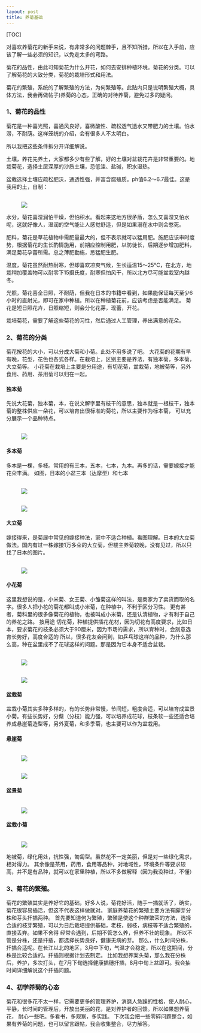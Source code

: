 ```yaml
---
layout: post
title: 养菊基础
---
```


[TOC]

对喜欢养菊花的新手来说，有非常多的问题棘手，且不知所措，所以在入手前，应该了解一些必须的知识，以免走太多的弯路。

菊花的品性，由此可知菊花为什么开花，如何去安排种植环境。菊花的分类。可以了解菊花的大致分类，菊花的栽培形式和用法。

菊花的繁殖，系统的了解繁殖的方法，为何繁殖等。此贴内只是说明繁殖大概，具体方法，我会再做帖子)养菊的心态，正确的对待养菊，避免过多的疑问。

### 1、菊花的品性

菊花是一种喜光照，喜通风良好，喜微酸性、疏松透气透水又带肥力的土壤。怕水涝，不耐荫。这样笼统的介绍，会有很多人不太明白。

所以我把这些条件拆分开详细解说。

土壤，养花先养土，大家都多少有些了解，好的土壤对盆栽花卉是非常重要的。地栽菊花，选择土层深厚的沙质土壤，忌低洼、盐碱，积水湿热。

盆栽选择土壤应疏松肥沃，通透性强，并富含腐殖质。ph值6.2～6.7最佳。这是我用的土，自制：

<figure><br/>	<a><img src="{{site.url}}/source/my_picts/chry/base-1.png"></a><br/></figure>

水分，菊花喜湿润怕干燥，但怕积水。看起来这地方很矛盾，怎么又喜湿又怕水呢，这就好像人，湿润的空气能让人感觉舒适，但是如果溺在水中则会憋死。

肥料，菊花是草花植物中需肥量最大的，但不表示就可以猛用肥。施肥应该审时度势，根据菊花的生长酌情施用，前期应控制用肥，以防徒长，后期逐步增加肥料，
满足菊花孕蕾所需。总之薄肥勤施，忌猛肥生肥。

温度，菊花虽然耐热耐寒，但却喜欢凉爽气候，生长适温15～25°C，在北方，地栽稍加覆盖物可以耐零下15摄氏度，耐寒但怕风干，所以北方尽可能盆栽室内越冬。

光照，菊花喜全日照，不耐荫，但我在日本的书籍中看到，如果能保证每天至少6小时的直射光，即可在家中种植。所以在种植菊花前，应该考虑是否能满足。
菊花是短日照花卉，日照缩短，则会分化花芽，现蕾，开花。

栽培菊花，需要了解这些菊花的习性，然后通过人工管理，养出满意的花朵。

### 2、菊花的分类

菊花按花的大小，可以分成大菊和小菊。此处不用多说了吧。
大花菊的花期有早有晚，花型，花色也各式各样。在栽培上，区别主要是养法，有独本菊，多本菊，大立菊等。
小花菊在栽培上主要是分用途，有切花菊，盆栽菊，地被菊等，另外食用、药用、茶用菊可以归在一起。

#### 独本菊

先说大花菊，独本菊，本，在说文解字里有枝干的意思，独本就是一根枝干，独本菊的整株供应一朵花，可以培育出很标准的菊花，所以主要作为标本菊，
可以充分展示一个品种特点。

<figure><br/>	<a><img src="{{site.url}}/source/my_picts/chry/base-2.png"></a><br/></figure>

#### 多本菊

多本是一棵，多枝。常用的有三本，五本，七本，九本。再多的话，需要嫁接才能花朵丰满。
如图，日本的小盆三本（达摩型）和七本

<figure><br/>	<a><img src="{{site.url}}/source/my_picts/chry/base-3.png"></a><br/></figure>

<figure><br/>	<a><img src="{{site.url}}/source/my_picts/chry/base-4.png"></a><br/></figure>

#### 大立菊

嫁接得来，是菊展中常见的嫁接种法，家中不适合种植。看图理解。日本的大立菊做法。国内有过一株嫁接1万多朵的大立菊，但楼主养菊较晚，没有见过，所以只找了日本的图片。

<figure><br/>	<a><img src="{{site.url}}/source/my_picts/chry/base-5.png"></a><br/></figure>

#### 小花菊

这里我想说的是，小米菊、女王菊、小雏菊这样的叫法，是商家为了卖货而取的名字。很多人把小花的菊花都叫成小米菊，在种植中，不利于区分习性。
更有甚者，菊科里的很多像菊花的植物，也被叫成小米菊，还是认清植物，才有利于自己的养花之路。
按用途
切花菊，种植提供插花花材，因为切花有高度要求，比如日本，要求菊花的枝条必须大于90厘米，因为市场的需求，所以育种时，会刻意选育长势好，高度合适的
所以，很多花友会问到，如乒乓球这样的品种，为什么那么高，种在盆里成不了花球这样的问题。那是因为它本身不适合盆栽。

<figure><br/>	<a><img src="{{site.url}}/source/my_picts/chry/base-6.png"></a><br/></figure>

<figure><br/>	<a><img src="{{site.url}}/source/my_picts/chry/base-7.png"></a><br/></figure>

#### 盆栽菊

盆栽小菊其实多种多样的，有的长势非常慢，节间短，粗度合适，可以培育成盆景小菊。有些长势好，分蘖（分枝）能力强，可以培养成花球，枝条软一些还适合培养成悬崖菊造型等，另外夏菊，和多季菊，也主要可以作为盆栽用。

#### 悬崖菊

<figure><br/>	<a><img src="{{site.url}}/source/my_picts/chry/base-8.png"></a><br/></figure>

<figure><br/>	<a><img src="{{site.url}}/source/my_picts/chry/base-9.png"></a><br/></figure>



#### 盆景菊

<figure><br/>	<a><img src="{{site.url}}/source/my_picts/chry/base-10.png"></a><br/></figure>



#### 盆栽小菊

<figure><br/>	<a><img src="{{site.url}}/source/my_picts/chry/base-11.png"></a><br/></figure>

地被菊，绿化用处，抗性强，匍匐型。虽然花不一定美丽，但是对一些绿化需求，相对得力。
其余像是茶用，药用，食用等品种，对地域性，环境条件等要求较高，并不是有品种，就可以在家里种植，所以不多做解释（因为我没种过，不懂）

### 3、菊花的繁殖。

菊花的繁殖其实是养好它的基础，好多人说，菊花好活，随手一插就活了，确实，菊花很容易插活，但这不代表这样做就对。
家庭养菊花的繁殖主要方法有脚芽分株和芽头扦插两种。
首先要知道何为繁殖，繁殖是使这个种群繁荣的方法，选择合适的枝芽繁殖，可以为日后栽培提供基础，老枝，弱枝，病枝等不适合繁殖的，直接丢弃。如果不舍得
经常会遇到，后期不管怎么养，但养不壮的现象。
所以不管是分株，还是扦插，都选择长势良好，健康无病的芽。
那么，什么时间分株，扦插合适呢。在长江以北的地区，3月中下旬，气温才会稳定，所以在这期间，分株是比较合适的。扦插则根据计划去制定。
比如我想养案头菊，那么我在分株后，养护，多次打头，在7月下旬选择健康插穗扦插，8月中旬上盆即可。我会抽时间详细解说这个扦插问题。

### 4、初学养菊的心态

菊花和很多花不太一样，它需要更多的管理养护，消磨人急躁的性格，使人耐心，平静，长时间的管理后，开放出美丽的花，是对养护者的回馈。所以如果想养菊花，
耐心一些吧。多看书，多观察，多实践。
下次我会把一些零碎问题整合，如果有养菊的问题，也可以留言跟帖，我会收集整合，尽力解答。